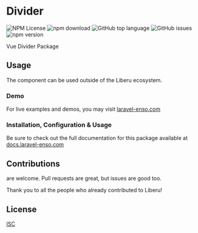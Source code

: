# Divider

![NPM License](https://img.shields.io/npm/l/@liberu-ui/divider.svg)
![npm download](https://img.shields.io/npm/dm/@liberu-ui/divider.svg)
![GitHub top language](https://img.shields.io/github/languages/top/liberu-ui/divider.svg)
![GitHub issues](https://img.shields.io/github/issues/liberu-ui/divider.svg)
![npm version](https://img.shields.io/npm/v/@liberu-ui/divider.svg)

Vue Divider Package

## Usage

The component can be used outside of the Liberu ecosystem.

### Demo

For live examples and demos, you may visit [laravel-enso.com](https://www.laravel-enso.com)

### Installation, Configuration & Usage

Be sure to check out the full documentation for this package available at [docs.laravel-enso.com](https://docs.laravel-enso.com/frontend/accessories.html)

## Contributions

are welcome. Pull requests are great, but issues are good too.

Thank you to all the people who already contributed to Liberu!

## License

[ISC](https://opensource.org/licenses/ISC)
